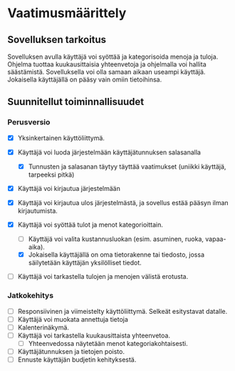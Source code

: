 # Vaatimusmäärittely

## Sovelluksen tarkoitus

Sovelluksen avulla käyttäjä voi syöttää ja kategorisoida menoja ja tuloja. Ohjelma tuottaa kuukausittaisia yhteenvetoja ja ohjelmalla voi hallita säästämistä. Sovelluksella voi olla samaan aikaan useampi käyttäjä. Jokaisella käyttäjällä on pääsy vain omiin tietoihinsa.

## Suunnitellut toiminnallisuudet

### Perusversio

- [x] Yksinkertainen käyttöliittymä.
- [x] Käyttäjä voi luoda järjestelmään käyttäjätunnuksen salasanalla
  - [x] Tunnusten ja salasanan täytyy täyttää vaatimukset (uniikki käyttäjä, tarpeeksi pitkä)
- [x] Käyttäjä voi kirjautua järjestelmään
- [x] Käyttäjä voi kirjautua ulos järjestelmästä, ja sovellus estää pääsyn ilman kirjautumista.
- [x] Käyttäjä voi syöttää tulot ja menot kategorioittain.
  - [ ] Käyttäjä voi valita kustannusluokan (esim. asuminen, ruoka, vapaa-aika).
  - [x] Jokaisella käyttäjällä on oma tietorakenne tai tiedosto, jossa säilytetään käyttäjän yksilölliset tiedot.
- [ ] Käyttäjä voi tarkastella tulojen ja menojen välistä erotusta.



### Jatkokehitys

- [ ] Responsiivinen ja viimeistelty käyttöliittymä. Selkeät esitystavat datalle.
- [ ] Käyttäjä voi muokata annettuja tietoja
- [ ] Kalenterinäkymä.
- [ ] Käyttäjä voi tarkastella kuukausittaista yhteenvetoa.
  - [ ] Yhteenvedossa näytetään menot kategoriakohtaisesti.
- [ ] Käyttäjätunnuksen ja tietojen poisto.
- [ ] Ennuste käyttäjän budjetin kehityksestä.